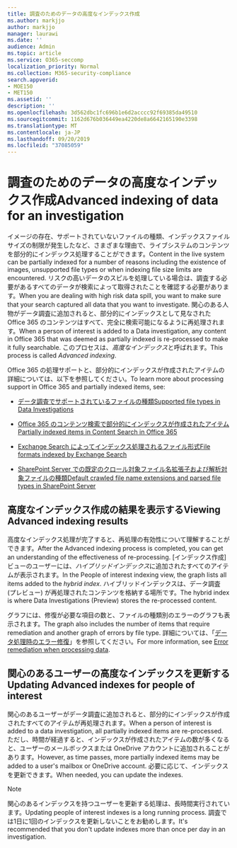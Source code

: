 ```yaml
---
title: 調査のためのデータの高度なインデックス作成
ms.author: markjjo
author: markjjo
manager: laurawi
ms.date: ''
audience: Admin
ms.topic: article
ms.service: O365-seccomp
localization_priority: Normal
ms.collection: M365-security-compliance
search.appverid:
- MOE150
- MET150
ms.assetid: ''
description: ''
ms.openlocfilehash: 3d562dbc1fc696b1e6d2acccc92f69385da49510
ms.sourcegitcommit: 1162d676b036449ea4220de8a6642165190e3398
ms.translationtype: MT
ms.contentlocale: ja-JP
ms.lasthandoff: 09/20/2019
ms.locfileid: "37085059"
---
```

# <a name="advanced-indexing-of-data-for-an-investigation"></a><span data-ttu-id="fb0f7-102">調査のためのデータの高度なインデックス作成</span><span class="sxs-lookup"><span data-stu-id="fb0f7-102">Advanced indexing of data for an investigation</span></span>

<span data-ttu-id="fb0f7-103">イメージの存在、サポートされていないファイルの種類、インデックスファイルサイズの制限が発生したなど、さまざまな理由で、ライブシステムのコンテンツを部分的にインデックス処理することができます。</span><span class="sxs-lookup"><span data-stu-id="fb0f7-103">Content in the live system can be partially indexed for a number of reasons including the existence of images, unsupported file types or when indexing file size limits are encountered.</span></span> <span data-ttu-id="fb0f7-104">リスクの高いデータのスピルを処理している場合は、調査する必要があるすべてのデータが検索によって取得されたことを確認する必要があります。</span><span class="sxs-lookup"><span data-stu-id="fb0f7-104">When you are dealing with high risk data spill, you want to make sure that your search captured all data that you want to investigate.</span></span> <span data-ttu-id="fb0f7-105">関心のある人物がデータ調査に追加されると、部分的にインデックスとして見なされた Office 365 のコンテンツはすべて、完全に検索可能になるように再処理されます。</span><span class="sxs-lookup"><span data-stu-id="fb0f7-105">When a person of interest is added to a Data investigation, any content in Office 365 that was deemed as partially indexed is re-processed to make it fully searchable.</span></span> <span data-ttu-id="fb0f7-106">このプロセスは、*高度なインデックス*と呼ばれます。</span><span class="sxs-lookup"><span data-stu-id="fb0f7-106">This process is called *Advanced indexing*.</span></span> 

<span data-ttu-id="fb0f7-107">Office 365 の処理サポートと、部分的にインデックスが作成されたアイテムの詳細については、以下を参照してください。</span><span class="sxs-lookup"><span data-stu-id="fb0f7-107">To learn more about processing support in Office 365 and partially indexed items, see:</span></span>

- [<span data-ttu-id="fb0f7-108">データ調査でサポートされているファイルの種類</span><span class="sxs-lookup"><span data-stu-id="fb0f7-108">Supported file types in Data Investigations</span></span>](supported-filetypes-datainvestigations.md)

- [<span data-ttu-id="fb0f7-109">Office 365 のコンテンツ検索で部分的にインデックスが作成されたアイテム</span><span class="sxs-lookup"><span data-stu-id="fb0f7-109">Partially indexed items in Content Search in Office 365</span></span>](partially-indexed-items-in-content-search.md)

- [<span data-ttu-id="fb0f7-110">Exchange Search によってインデックス処理されるファイル形式</span><span class="sxs-lookup"><span data-stu-id="fb0f7-110">File formats indexed by Exchange Search</span></span>](https://docs.microsoft.com/en-us/exchange/file-formats-indexed-by-exchange-search-exchange-2013-help)

- [<span data-ttu-id="fb0f7-111">SharePoint Server での既定のクロール対象ファイル名拡張子および解析対象ファイルの種類</span><span class="sxs-lookup"><span data-stu-id="fb0f7-111">Default crawled file name extensions and parsed file types in SharePoint Server</span></span>](https://docs.microsoft.com/en-us/SharePoint/technical-reference/default-crawled-file-name-extensions-and-parsed-file-types)

## <a name="viewing-advanced-indexing-results"></a><span data-ttu-id="fb0f7-112">高度なインデックス作成の結果を表示する</span><span class="sxs-lookup"><span data-stu-id="fb0f7-112">Viewing Advanced indexing results</span></span>

<span data-ttu-id="fb0f7-113">高度なインデックス処理が完了すると、再処理の有効性について理解することができます。</span><span class="sxs-lookup"><span data-stu-id="fb0f7-113">After the Advanced indexing process is completed, you can get an understanding of the effectiveness of re-processing.</span></span>  <span data-ttu-id="fb0f7-114">[インデックス作成] ビューのユーザーには、*ハイブリッドインデックス*に追加されたすべてのアイテムが表示されます。</span><span class="sxs-lookup"><span data-stu-id="fb0f7-114">In the People of interest indexing view, the graph lists all items added to the *hybrid index*.</span></span>  <span data-ttu-id="fb0f7-115">ハイブリッドインデックスは、データ調査 (プレビュー) が再処理されたコンテンツを格納する場所です。</span><span class="sxs-lookup"><span data-stu-id="fb0f7-115">The hybrid index is where Data Investigations (Preview) stores the re-processed content.</span></span>

<span data-ttu-id="fb0f7-116">グラフには、修復が必要な項目の数と、ファイルの種類別のエラーのグラフも表示されます。</span><span class="sxs-lookup"><span data-stu-id="fb0f7-116">The graph also includes the number of items that require remediation and another graph of errors by file type.</span></span> <span data-ttu-id="fb0f7-117">詳細については、「[データ処理時のエラー修復](error-remediation.md)」を参照してください。</span><span class="sxs-lookup"><span data-stu-id="fb0f7-117">For more information, see [Error remediation when processing data](error-remediation.md).</span></span>

## <a name="updating-advanced-indexes-for-people-of-interest"></a><span data-ttu-id="fb0f7-118">関心のあるユーザーの高度なインデックスを更新する</span><span class="sxs-lookup"><span data-stu-id="fb0f7-118">Updating Advanced indexes for people of interest</span></span>

<span data-ttu-id="fb0f7-119">関心のあるユーザーがデータ調査に追加されると、部分的にインデックスが作成されたすべてのアイテムが再処理されます。</span><span class="sxs-lookup"><span data-stu-id="fb0f7-119">When a person of interest is added to a data investigation, all partially indexed items are re-processed.</span></span> <span data-ttu-id="fb0f7-120">ただし、時間が経過すると、インデックスが作成されたアイテムの数が多くなると、ユーザーのメールボックスまたは OneDrive アカウントに追加されることがあります。</span><span class="sxs-lookup"><span data-stu-id="fb0f7-120">However, as time passes, more partially indexed items may be added to a user's mailbox or OneDrive account.</span></span>  <span data-ttu-id="fb0f7-121">必要に応じて、インデックスを更新できます。</span><span class="sxs-lookup"><span data-stu-id="fb0f7-121">When needed, you can update the indexes.</span></span>

> [!NOTE]
> <span data-ttu-id="fb0f7-122">関心のあるインデックスを持つユーザーを更新する処理は、長時間実行されています。</span><span class="sxs-lookup"><span data-stu-id="fb0f7-122">Updating people of interest indexes is a long running process.</span></span> <span data-ttu-id="fb0f7-123">調査では1日に1回のインデックスを更新しないことをお勧めします。</span><span class="sxs-lookup"><span data-stu-id="fb0f7-123">It's recommended that you don't update indexes more than once per day in an investigation.</span></span>
